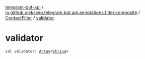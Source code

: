 [telegram-bot-api](../../index.md) / [io.github.oleksivio.telegram.bot.api.annotations.filter.composite](../index.md) / [ContactFilter](index.md) / [validator](./validator.md)

# validator

`val validator: `[`Array`](https://kotlinlang.org/api/latest/jvm/stdlib/kotlin/-array/index.html)`<`[`String`](https://kotlinlang.org/api/latest/jvm/stdlib/kotlin/-string/index.html)`>`